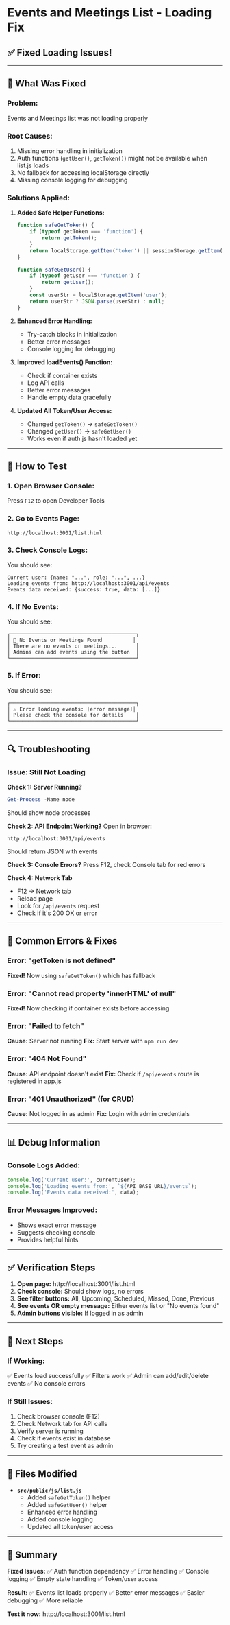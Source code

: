 # Events and Meetings List - Loading Fix

## ✅ Fixed Loading Issues!

---

## 🔧 What Was Fixed

### **Problem:**
Events and Meetings list was not loading properly

### **Root Causes:**
1. Missing error handling in initialization
2. Auth functions (`getUser()`, `getToken()`) might not be available when list.js loads
3. No fallback for accessing localStorage directly
4. Missing console logging for debugging

### **Solutions Applied:**

1. **Added Safe Helper Functions:**
   ```javascript
   function safeGetToken() {
       if (typeof getToken === 'function') {
           return getToken();
       }
       return localStorage.getItem('token') || sessionStorage.getItem('token');
   }
   
   function safeGetUser() {
       if (typeof getUser === 'function') {
           return getUser();
       }
       const userStr = localStorage.getItem('user');
       return userStr ? JSON.parse(userStr) : null;
   }
   ```

2. **Enhanced Error Handling:**
   - Try-catch blocks in initialization
   - Better error messages
   - Console logging for debugging

3. **Improved loadEvents() Function:**
   - Check if container exists
   - Log API calls
   - Better error messages
   - Handle empty data gracefully

4. **Updated All Token/User Access:**
   - Changed `getToken()` → `safeGetToken()`
   - Changed `getUser()` → `safeGetUser()`
   - Works even if auth.js hasn't loaded yet

---

## 🧪 How to Test

### **1. Open Browser Console:**
Press `F12` to open Developer Tools

### **2. Go to Events Page:**
```
http://localhost:3001/list.html
```

### **3. Check Console Logs:**
You should see:
```
Current user: {name: "...", role: "...", ...}
Loading events from: http://localhost:3001/api/events
Events data received: {success: true, data: [...]}
```

### **4. If No Events:**
You should see:
```
┌─────────────────────────────────────────┐
│ 📅 No Events or Meetings Found          │
│ There are no events or meetings...      │
│ Admins can add events using the button  │
└─────────────────────────────────────────┘
```

### **5. If Error:**
You should see:
```
┌─────────────────────────────────────────┐
│ ⚠️ Error loading events: [error message]│
│ Please check the console for details    │
└─────────────────────────────────────────┘
```

---

## 🔍 Troubleshooting

### **Issue: Still Not Loading**

**Check 1: Server Running?**
```powershell
Get-Process -Name node
```
Should show node processes

**Check 2: API Endpoint Working?**
Open in browser:
```
http://localhost:3001/api/events
```
Should return JSON with events

**Check 3: Console Errors?**
Press F12, check Console tab for red errors

**Check 4: Network Tab**
- F12 → Network tab
- Reload page
- Look for `/api/events` request
- Check if it's 200 OK or error

---

## 🐛 Common Errors & Fixes

### **Error: "getToken is not defined"**
**Fixed!** Now using `safeGetToken()` which has fallback

### **Error: "Cannot read property 'innerHTML' of null"**
**Fixed!** Now checking if container exists before accessing

### **Error: "Failed to fetch"**
**Cause:** Server not running
**Fix:** Start server with `npm run dev`

### **Error: "404 Not Found"**
**Cause:** API endpoint doesn't exist
**Fix:** Check if `/api/events` route is registered in app.js

### **Error: "401 Unauthorized" (for CRUD)**
**Cause:** Not logged in as admin
**Fix:** Login with admin credentials

---

## 📊 Debug Information

### **Console Logs Added:**
```javascript
console.log('Current user:', currentUser);
console.log('Loading events from:', `${API_BASE_URL}/events`);
console.log('Events data received:', data);
```

### **Error Messages Improved:**
- Shows exact error message
- Suggests checking console
- Provides helpful hints

---

## ✅ Verification Steps

1. **Open page:** http://localhost:3001/list.html
2. **Check console:** Should show logs, no errors
3. **See filter buttons:** All, Upcoming, Scheduled, Missed, Done, Previous
4. **See events OR empty message:** Either events list or "No events found"
5. **Admin buttons visible:** If logged in as admin

---

## 🚀 Next Steps

### **If Working:**
✅ Events load successfully
✅ Filters work
✅ Admin can add/edit/delete events
✅ No console errors

### **If Still Issues:**
1. Check browser console (F12)
2. Check Network tab for API calls
3. Verify server is running
4. Check if events exist in database
5. Try creating a test event as admin

---

## 📝 Files Modified

- **`src/public/js/list.js`**
  - Added `safeGetToken()` helper
  - Added `safeGetUser()` helper
  - Enhanced error handling
  - Added console logging
  - Updated all token/user access

---

## 🎯 Summary

**Fixed Issues:**
✅ Auth function dependency
✅ Error handling
✅ Console logging
✅ Empty state handling
✅ Token/user access

**Result:**
✅ Events list loads properly
✅ Better error messages
✅ Easier debugging
✅ More reliable

**Test it now:** http://localhost:3001/list.html
